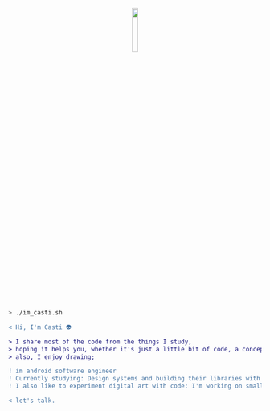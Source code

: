 <a href="https://media.giphy.com/media/3o6gDYSYjPs9ysOzu0/giphy.gif" width="100%" height="auto"/></a>
<div id="header" align="center">
  <img src="https://66.media.tumblr.com/tumblr_mcfql2kXpV1rfjowdo1_500.gif" width="15%" height="auto"/>
</div>

```zsh
> ./im_casti.sh
```

```diff
< Hi, I'm Casti 👽

> I share most of the code from the things I study,
> hoping it helps you, whether it's just a little bit of code, a concept, or even just the excitement
> also, I enjoy drawing;

! ‍im android software engineer
! Currently studying: Design systems and building their libraries with Jetpack Compose.
! I also like to experiment digital art with code: I'm working on small game samples on Godot and generated art (algorithmically)

< let's talk.  
```
